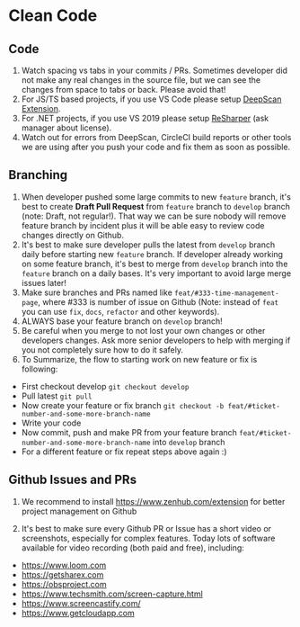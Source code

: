 # Clean Code

## Code

1) Watch spacing vs tabs in your commits / PRs. Sometimes developer did not make any real changes in the source file, but we can see the changes from space to tabs or back. Please avoid that!
2) For JS/TS based projects, if you use VS Code please setup [DeepScan Extension](https://marketplace.visualstudio.com/items?itemName=DeepScan.vscode-deepscan).
3) For .NET projects, if you use VS 2019 please setup [ReSharper](https://www.jetbrains.com/resharper) (ask manager about license).
3) Watch out for errors from DeepScan, CircleCI build reports or other tools we are using after you push your code and fix them as soon as possible.

## Branching

1) When developer pushed some large commits to new `feature` branch, it's best to create **Draft Pull Request** from `feature` branch to `develop` branch (note: Draft, not regular!). That way we can be sure nobody will remove feature branch by incident plus it will be able easy to review code changes directly on Github.
2) It's best to make sure developer pulls the latest from `develop` branch daily before starting new `feature` branch. If developer already working on some feature branch, it's best to merge from `develop` branch into the `feature` branch on a daily bases. It's very important to avoid large merge issues later!
3) Make sure branches and PRs named like `feat/#333-time-management-page`, where #333 is number of issue on Github (Note: instead of `feat` you can use `fix`, `docs`, `refactor` and other keywords).
4) ALWAYS base your feature branch on `develop` branch!
5) Be careful when you merge to not lost your own changes or other developers changes. Ask more senior developers to help with merging if you not completely sure how to do it safely.
6) To Summarize, the flow to starting work on new feature or fix is following:
 - First checkout develop `git checkout develop`
 - Pull latest `git pull`
 - Now create your feature or fix branch `git checkout -b feat/#ticket-number-and-some-more-branch-name`
 - Write your code
 - Now commit, push and make PR from your feature branch `feat/#ticket-number-and-some-more-branch-name` into `develop` branch
 - For a different feature or fix repeat steps above again :)

## Github Issues and PRs

1) We recommend to install https://www.zenhub.com/extension for better project management on Github

2) It's best to make sure every Github PR or Issue has a short video or screenshots, especially for complex features. Today lots of software available for video recording (both paid and free), including:
- https://www.loom.com
- https://getsharex.com
- https://obsproject.com
- https://www.techsmith.com/screen-capture.html
- https://www.screencastify.com/
- https://www.getcloudapp.com
